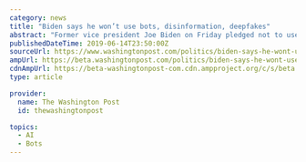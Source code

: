 ```yaml
---
category: news
title: "Biden says he won’t use bots, disinformation, deepfakes"
abstract: "Former vice president Joe Biden on Friday pledged not to use illicit campaign tactics or spread disinformation in his run for the presidency, and called on other candidates to do the same. The pledge includes a promise not to “fabricate, use or spread ..."
publishedDateTime: 2019-06-14T23:50:00Z
sourceUrl: https://www.washingtonpost.com/politics/biden-says-he-wont-use-bots-disinformation-deepfakes/2019/06/14/c7676c58-8edd-11e9-8f69-a2795fca3343_story.html
ampUrl: https://beta.washingtonpost.com/politics/biden-says-he-wont-use-bots-disinformation-deepfakes/2019/06/14/c7676c58-8edd-11e9-8f69-a2795fca3343_story.html?outputType=amp
cdnAmpUrl: https://beta-washingtonpost-com.cdn.ampproject.org/c/s/beta.washingtonpost.com/politics/biden-says-he-wont-use-bots-disinformation-deepfakes/2019/06/14/c7676c58-8edd-11e9-8f69-a2795fca3343_story.html?outputType=amp
type: article

provider:
  name: The Washington Post
  id: thewashingtonpost

topics:
  - AI
  - Bots
---
```

